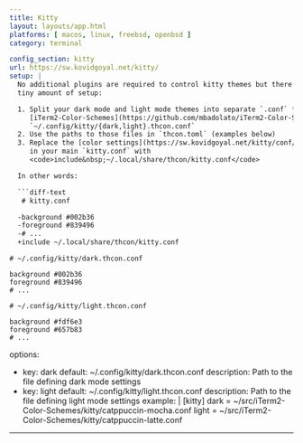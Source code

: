 ```yaml
---
title: Kitty
layout: layouts/app.html
platforms: [ macos, linux, freebsd, openbsd ]
category: terminal

config_section: kitty
url: https://sw.kovidgoyal.net/kitty/
setup: |
  No additional plugins are required to control kitty themes but there is a
  tiny amount of setup:

  1. Split your dark mode and light mode themes into separate `.conf` files (or use
     [iTerm2-Color-Schemes](https://github.com/mbadolato/iTerm2-Color-Schemes))
     `~/.config/kitty/{dark,light}.thcon.conf`
  2. Use the paths to those files in `thcon.toml` (examples below)
  3. Replace the [color settings](https://sw.kovidgoyal.net/kitty/conf/#color-scheme)
     in your main `kitty.conf` with
     <code>include&nbsp;~/.local/share/thcon/kitty.conf</code>

  In other words:

  ```diff-text
   # kitty.conf

  -background #002b36
  -foreground #839496
  -# ...
  +include ~/.local/share/thcon/kitty.conf
  ```

  ```text
  # ~/.config/kitty/dark.thcon.conf

  background #002b36
  foreground #839496
  # ...
  ```

  ```text
  # ~/.config/kitty/light.thcon.conf

  background #fdf6e3
  foreground #657b83
  # ...
  ```

options:
  - key: dark
    default: ~/.config/kitty/dark.thcon.conf
    description: Path to the file defining dark mode settings
  - key: light
    default: ~/.config/kitty/light.thcon.conf
    description: Path to the file defining light mode settings
example: |
  [kitty]
  dark = ~/src/iTerm2-Color-Schemes/kitty/catppuccin-mocha.conf
  light = ~/src/iTerm2-Color-Schemes/kitty/catppuccin-latte.conf
---
```

